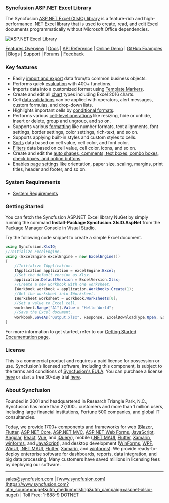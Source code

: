 ### Syncfusion ASP.NET Excel Library
The Syncfusion [ASP.NET Excel (XlsIO) library](https://www.syncfusion.com/excel-framework/net?utm_source=nuget&utm_medium=listing&utm_campaign=aspnet-xlsio-nuget) is a feature-rich and high-performance .NET Excel library that is used to create, read, and edit Excel documents programmatically without Microsoft Office dependencies.

![ASP.NET Excel Library](https://cdn.syncfusion.com/nuget-readme/fileformats/net-excel-library.png)

[Features Overview](https://www.syncfusion.com/excel-framework/net/excel-library?utm_source=nuget&utm_medium=listing&utm_campaign=aspnet-xlsio-nuget) | [Docs](https://help.syncfusion.com/file-formats/xlsio/overview?utm_source=nuget&utm_medium=listing&utm_campaign=aspnet-xlsio-nuget) | [API Reference](https://help.syncfusion.com/cr/file-formats/Syncfusion.XlsIO.html?utm_source=nuget&utm_medium=listing&utm_campaign=aspnet-xlsio-nuget) | [Online Demo](https://ej2.syncfusion.com/aspnetmvc/XlsIO/Default#/bootstrap5?utm_source=nuget&utm_medium=listing&utm_campaign=aspnet-xlsio-nuget) | [GitHub Examples](https://github.com/SyncfusionExamples/XlsIO-Examples?utm_source=nuget&utm_medium=listing&utm_campaign=aspnet-xlsio-nuget) | [Blogs](https://www.syncfusion.com/blogs/?utm_source=nuget&utm_medium=listing&utm_campaign=aspnet-xlsio-nuget&s=excel) | [Support](https://support.syncfusion.com/create?utm_source=nuget&utm_medium=listing&utm_campaign=aspnet-xlsio-nuget) | [Forums](https://www.syncfusion.com/forums?utm_source=nuget&utm_medium=listing&utm_campaign=aspnet-xlsio-nuget) | [Feedback](https://www.syncfusion.com/feedback/aspnet-web-forms?utm_source=nuget&utm_medium=listing&utm_campaign=aspnet-xlsio-nuget)

### Key features
* Easily [import and export](https://help.syncfusion.com/file-formats/xlsio/working-with-data?utm_source=nuget&utm_medium=listing&utm_campaign=aspnet-xlsio-nuget) data from/to common business objects.
* Performs quick [evaluation](https://help.syncfusion.com/file-formats/xlsio/working-with-formulas?utm_source=nuget&utm_medium=listing&utm_campaign=aspnet-xlsio-nuget) with 400+ functions.
* Imports data into a customized format using [Template Markers](https://help.syncfusion.com/file-formats/xlsio/working-with-template-markers?utm_source=nuget&utm_medium=listing&utm_campaign=aspnet-xlsio-nuget).
* Create and edit all [chart](https://help.syncfusion.com/file-formats/xlsio/working-with-charts?utm_source=nuget&utm_medium=listing&utm_campaign=aspnet-xlsio-nuget) types including Excel 2016 charts.
* Cell [data validations](https://help.syncfusion.com/file-formats/xlsio/working-with-data-validation?utm_source=nuget&utm_medium=listing&utm_campaign=aspnet-xlsio-nuget) can be applied with operators, alert messages, custom formulas, and drop-down lists.
* Highlights important cells by [conditional formats](https://help.syncfusion.com/file-formats/xlsio/working-with-conditional-formatting?utm_source=nuget&utm_medium=listing&utm_campaign=aspnet-xlsio-nuget).
* Performs various [cell-level operations](https://help.syncfusion.com/file-formats/xlsio/worksheet-cells-manipulation?utm_source=nuget&utm_medium=listing&utm_campaign=aspnet-xlsio-nuget) like resizing, hide or unhide, insert or delete, group and ungroup, and so on.
* Supports various [formatting](https://help.syncfusion.com/file-formats/xlsio/working-with-cell-or-range-formatting?utm_source=nuget&utm_medium=listing&utm_campaign=aspnet-xlsio-nuget) like number formats, text alignments, font settings, border settings, color settings, rich-text, and so on.
* Supports applying built-in styles and custom styles to cells.
* [Sorts](https://help.syncfusion.com/file-formats/xlsio/worksheet-cells-manipulation#data-sorting?utm_source=nuget&utm_medium=listing&utm_campaign=aspnet-xlsio-nuget) data based on cell value, cell color, and font color.
* [Filters](https://help.syncfusion.com/file-formats/xlsio/worksheet-cells-manipulation#data-filtering?utm_source=nuget&utm_medium=listing&utm_campaign=aspnet-xlsio-nuget) data based on cell value, cell color, icons, and so on.
* Create and edit the [auto shapes, comments, text boxes, combo boxes, check boxes, and option buttons](https://help.syncfusion.com/file-formats/xlsio/working-with-drawing-objects?utm_source=nuget&utm_medium=listing&utm_campaign=aspnet-xlsio-nuget).
* Enables [page settings](https://help.syncfusion.com/file-formats/xlsio/working-with-excel-worksheet#page-setup-settings?utm_source=nuget&utm_medium=listing&utm_campaign=aspnet-xlsio-nuget) like orientation, paper size, scaling, margins, print titles, header and footer, and so on.

### System Requirements

* [System Requirements](https://help.syncfusion.com/file-formats/installation-and-upgrade/system-requirements?utm_source=nuget&utm_medium=listing&utm_campaign=aspnet-xlsio-nuget?utm_source=nuget&utm_medium=listing&utm_campaign=aspnet-presentationtopdfconverter-nuget)

### Getting Started

You can fetch the Syncfusion ASP.NET Excel library NuGet by simply running the command **Install-Package Syncfusion.XlsIO.AspNet** from the Package Manager Console in Visual Studio.

Try the following code snippet to create a simple Excel document.

```csharp
using Syncfusion.XlsIO;
//Initialize ExcelEngine.
using (ExcelEngine excelEngine = new ExcelEngine())
{
    //Initialize IApplication.
    IApplication application = excelEngine.Excel;
    //Set the default version as Xlsx.
    application.DefaultVersion = ExcelVersion.Xlsx;
    //Create a new workbook with one worksheet.
    IWorkbook workbook = application.Workbooks.Create(1);
    //Get the worksheet into IWorksheet.
    IWorksheet worksheet = workbook.Worksheets[0];
    //Set a value to Excel cell.
    worksheet.Range["A1"].Value = "Hello World";
    //Save the Excel document.
    workbook.SaveAs("Output.xlsx", Response, ExcelDownloadType.Open, ExcelHttpContentType.Excel2016);
}
```

For more information to get started, refer to our [Getting Started Documentation page](https://help.syncfusion.com/file-formats/xlsio/getting-started-create-excel-file-csharp-vbnet?utm_source=nuget&utm_medium=listing&utm_campaign=aspnet-xlsio-nuget).

### License
This is a commercial product and requires a paid license for possession or use. Syncfusion’s licensed software, including this component, is subject to the terms and conditions of [Syncfusion's EULA](https://www.syncfusion.com/eula/es/?utm_source=nuget&utm_medium=listing&utm_campaign=aspnet-xlsio-nuget). You can purchase a license [here]( https://www.syncfusion.com/sales/products?utm_source=nuget&utm_medium=listing&utm_campaign=aspnet-xlsio-nuget) or start a free 30-day trial [here](https://www.syncfusion.com/account/manage-trials/start-trials?utm_source=nuget&utm_medium=listing&utm_campaign=aspnet-xlsio-nuget).

### About Syncfusion
Founded in 2001 and headquartered in Research Triangle Park, N.C., Syncfusion has more than 27,000+ customers and more than 1 million users, including large financial institutions, Fortune 500 companies, and global IT consultancies.

Today, we provide 1700+ components and frameworks for web ([Blazor](https://www.syncfusion.com/blazor-components?utm_source=nuget&utm_medium=listing&utm_campaign=aspnet-xlsio-nuget), [Flutter](https://www.syncfusion.com/flutter-widgets?utm_source=nuget&utm_medium=listing&utm_campaign=aspnet-xlsio-nuget), [ASP.NET Core](https://www.syncfusion.com/aspnet-core-ui-controls?utm_source=nuget&utm_medium=listing&utm_campaign=aspnet-xlsio-nuget), [ASP.NET MVC](https://www.syncfusion.com/aspnet-mvc-ui-controls?utm_source=nuget&utm_medium=listing&utm_campaign=aspnet-xlsio-nuget), [ASP.NET Web Forms](https://www.syncfusion.com/jquery/aspnet-web-forms-ui-controls?utm_source=nuget&utm_medium=listing&utm_campaign=aspnet-xlsio-nuget), [JavaScript](https://www.syncfusion.com/javascript-ui-controls?utm_source=nuget&utm_medium=listing&utm_campaign=aspnet-xlsio-nuget), [Angular](https://www.syncfusion.com/angular-ui-components?utm_source=nuget&utm_medium=listing&utm_campaign=aspnet-xlsio-nuget), [React](https://www.syncfusion.com/react-ui-components?utm_source=nuget&utm_medium=listing&utm_campaign=aspnet-xlsio-nuget), [Vue](https://www.syncfusion.com/vue-ui-components?utm_source=nuget&utm_medium=listing&utm_campaign=aspnet-xlsio-nuget), and [jQuery](https://www.syncfusion.com/jquery-ui-widgets?utm_source=nuget&utm_medium=listing&utm_campaign=aspnet-xlsio-nuget)), mobile ([.NET MAUI](https://www.syncfusion.com/maui-controls?utm_source=nuget&utm_medium=listing&utm_campaign=aspnet-xlsio-nuget), [Flutter](https://www.syncfusion.com/flutter-widgets?utm_source=nuget&utm_medium=listing&utm_campaign=aspnet-xlsio-nuget), [Xamarin](https://www.syncfusion.com/xamarin-ui-controls?utm_source=nuget&utm_medium=listing&utm_campaign=aspnet-xlsio-nuget), [winforms](https://www.syncfusion.com/winforms-ui-controls?utm_source=nuget&utm_medium=listing&utm_campaign=aspnet-xlsio-nuget), and [JavaScript](https://www.syncfusion.com/javascript-ui-controls?utm_source=nuget&utm_medium=listing&utm_campaign=aspnet-xlsio-nuget)), and desktop development ([WinForms](https://www.syncfusion.com/winforms-ui-controls?utm_source=nuget&utm_medium=listing&utm_campaign=aspnet-xlsio-nuget), [WPF](https://www.syncfusion.com/wpf-controls?utm_source=nuget&utm_medium=listing&utm_campaign=aspnet-xlsio-nuget), [WinUI](https://www.syncfusion.com/winui-controls?utm_source=nuget&utm_medium=listing&utm_campaign=aspnet-xlsio-nuget), [.NET MAUI](https://www.syncfusion.com/maui-controls?utm_source=nuget&utm_medium=listing&utm_campaign=aspnet-xlsio-nuget), [Flutter](https://www.syncfusion.com/flutter-widgets?utm_source=nuget&utm_medium=listing&utm_campaign=aspnet-xlsio-nuget), [Xamarin](https://www.syncfusion.com/xamarin-ui-controls?utm_source=nuget&utm_medium=listing&utm_campaign=aspnet-xlsio-nuget), and [winforms](https://www.syncfusion.com/winforms-ui-controls?utm_source=nuget&utm_medium=listing&utm_campaign=aspnet-xlsio-nuget)). We provide ready-to-deploy enterprise software for dashboards, reports, data integration, and big data processing. Many customers have saved millions in licensing fees by deploying our software.
___

[sales@syncfusion.com](mailto:sales@syncfusion.com?utm_source=nuget&utm_medium=listing&utm_campaign=aspnet-xlsio-nuget) | [www.syncfusion.com](https://www.syncfusion.com?utm_source=nuget&utm_medium=listing&utm_campaign=aspnet-xlsio-nuget) | Toll Free: 1-888-9 DOTNET